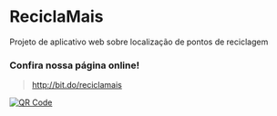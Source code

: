 # ReciclaMais
Projeto de aplicativo web sobre localização de pontos de reciclagem
### Confira nossa página **online!** 

> http://bit.do/reciclamais

[![QR Code](https://user-images.githubusercontent.com/49222261/67966528-c94da380-fbe2-11e9-9afb-92504f748722.png)](https://lucasliet.github.io/ReciclaMais/)

